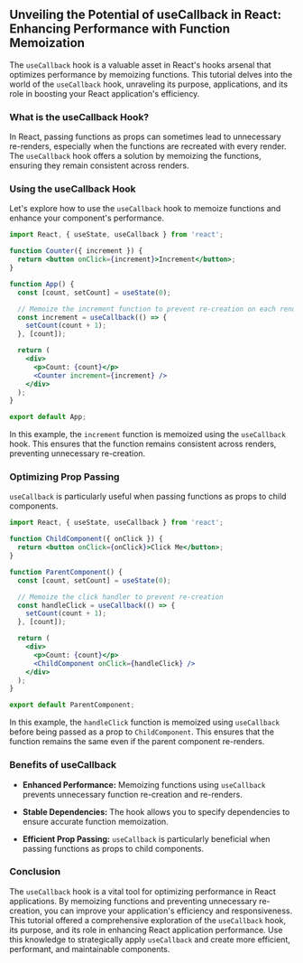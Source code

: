 ## Unveiling the Potential of useCallback in React: Enhancing Performance with Function Memoization

The `useCallback` hook is a valuable asset in React's hooks arsenal that optimizes performance by memoizing functions. This tutorial delves into the world of the `useCallback` hook, unraveling its purpose, applications, and its role in boosting your React application's efficiency.

### What is the useCallback Hook?

In React, passing functions as props can sometimes lead to unnecessary re-renders, especially when the functions are recreated with every render. The `useCallback` hook offers a solution by memoizing the functions, ensuring they remain consistent across renders.

### Using the useCallback Hook

Let's explore how to use the `useCallback` hook to memoize functions and enhance your component's performance.

```jsx
import React, { useState, useCallback } from 'react';

function Counter({ increment }) {
  return <button onClick={increment}>Increment</button>;
}

function App() {
  const [count, setCount] = useState(0);

  // Memoize the increment function to prevent re-creation on each render
  const increment = useCallback(() => {
    setCount(count + 1);
  }, [count]);

  return (
    <div>
      <p>Count: {count}</p>
      <Counter increment={increment} />
    </div>
  );
}

export default App;
```

In this example, the `increment` function is memoized using the `useCallback` hook. This ensures that the function remains consistent across renders, preventing unnecessary re-creation.

### Optimizing Prop Passing

`useCallback` is particularly useful when passing functions as props to child components.

```jsx
import React, { useState, useCallback } from 'react';

function ChildComponent({ onClick }) {
  return <button onClick={onClick}>Click Me</button>;
}

function ParentComponent() {
  const [count, setCount] = useState(0);

  // Memoize the click handler to prevent re-creation
  const handleClick = useCallback(() => {
    setCount(count + 1);
  }, [count]);

  return (
    <div>
      <p>Count: {count}</p>
      <ChildComponent onClick={handleClick} />
    </div>
  );
}

export default ParentComponent;
```

In this example, the `handleClick` function is memoized using `useCallback` before being passed as a prop to `ChildComponent`. This ensures that the function remains the same even if the parent component re-renders.

### Benefits of useCallback

- **Enhanced Performance:** Memoizing functions using `useCallback` prevents unnecessary function re-creation and re-renders.

- **Stable Dependencies:** The hook allows you to specify dependencies to ensure accurate function memoization.

- **Efficient Prop Passing:** `useCallback` is particularly beneficial when passing functions as props to child components.

### Conclusion

The `useCallback` hook is a vital tool for optimizing performance in React applications. By memoizing functions and preventing unnecessary re-creation, you can improve your application's efficiency and responsiveness. This tutorial offered a comprehensive exploration of the `useCallback` hook, its purpose, and its role in enhancing React application performance. Use this knowledge to strategically apply `useCallback` and create more efficient, performant, and maintainable components.